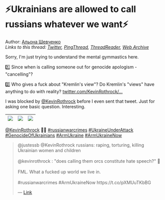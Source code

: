 # ⚡️Ukrainians are allowed to call russians whatever we want⚡️

Author: [Альона Шевченко](https://twitter.com/cryptodrftng)  
*Links to this thread: [Twitter](https://twitter.com/cryptodrftng/status/1531593539695611905), [PingThread](https://pingthread.com/thread/1531593539695611905), [ThreadReader](https://threadreaderapp.com/thread/1531593539695611905.html), [Web Archive](https://web.archive.org/web/*/https://twitter.com/cryptodrftng/status/1531593539695611905)*

Sorry, I'm just trying to understand the mental gymmastics here. 

1️⃣ Since when is calling someone out for genocide apologism - "cancelling"?

2️⃣ Who gives a fuck about "Kremlin's view"? Do Kremlin's "views" have anything to do with reality? [twitter.com/KevinRothrock/…](https://twitter.com/KevinRothrock/status/1531590090698391554)

I was blocked by [@KevinRothrock](https://twitter.com/KevinRothrock) before I even sent that tweet. Just for asking one basic question. Interesting.

| [![](https://pbs.twimg.com/media/FUFRYYNWUAYYrIf.jpg)](https://pbs.twimg.com/media/FUFRYYNWUAYYrIf.jpg) | [![](https://pbs.twimg.com/media/FUFRYYOWYAY96Rt.jpg)](https://pbs.twimg.com/media/FUFRYYOWYAY96Rt.jpg) | [![](https://pbs.twimg.com/media/FUFRYYOXoAEqdBx.jpg)](https://pbs.twimg.com/media/FUFRYYOXoAEqdBx.jpg) |
| :-: | :-: | :-: |

[@KevinRothrock](https://twitter.com/KevinRothrock) 🤦‍♀️ [#russianwarcrimes](https://twitter.com/hashtag/russianwarcrimes) [#UkraineUnderAttaсk](https://twitter.com/hashtag/UkraineUnderAtta%D1%81k) [#GenocideOfUkrainians](https://twitter.com/hashtag/GenocideOfUkrainians) [#ArmUkraine](https://twitter.com/hashtag/ArmUkraine) [#ArmUkraineNow](https://twitter.com/hashtag/ArmUkraineNow)

<blockquote class="twitter-tweet">
    <p lang="en" dir="ltr">
    @justessb @KevinRothrock russians: raping, torturing, killing Ukrainian women and children <br />
    <br />
    @kevinrothrock : &#34;does calling them orcs constitute hate speech?&#34; 🧐<br />
    <br />
    FML. What a fucked up world we live in. <br />
    <br />
    #russianwarcrimes #ArmUkraineNow https://t.co/pXMUuTKbBG<br />
    </p>
    &mdash; <a href="https://twitter.com/cryptodrftng/status/1531600647207931909">Link</a>
</blockquote>
